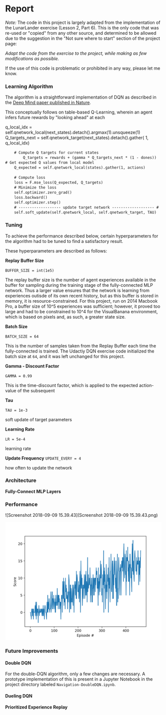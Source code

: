 # Report

_Note:_ The code in this project is largely adapted from the implementation of the LunarLander exercise (Lesson 2, Part 6).  This is the only code that was re-used or "copied" from any other source, and determined to be allowed due to the suggestion in the "Not sure where to start" section of the project page:

_Adapt the code from the exercise to the project, while making as few modifications as possible._

If the use of this code is problematic or prohibited in any way, please let me know.

### Learning Algorithm

The algorithm is a straightforward implementation of DQN as described in the [Deep Mind paper published in Nature](https://storage.googleapis.com/deepmind-media/dqn/DQNNaturePaper.pdf).

This conceptually follows on table-based Q-Learning, wherein an agent infers future rewards by "looking ahead" at each 

q_local_idx = self.qnetwork_local(next_states).detach().argmax(1).unsqueeze(1)
        Q_targets_next = self.qnetwork_target(next_states).detach().gather( 1, q_local_idx)

        # Compute Q targets for current states 
            Q_targets = rewards + (gamma * Q_targets_next * (1 - dones))
    # Get expected Q values from local model
        Q_expected = self.qnetwork_local(states).gather(1, actions)
    
        # Compute loss
        loss = F.mse_loss(Q_expected, Q_targets)
        # Minimize the loss
        self.optimizer.zero_grad()
        loss.backward()
        self.optimizer.step()
        # ------------------- update target network ------------------- #
        self.soft_update(self.qnetwork_local, self.qnetwork_target, TAU) 


### Tuning

To achieve the performance described below, certain hyperparameters for the algorithm had to be tuned to find a satisfactory result.

These hyperparameters are described as follows:

**Replay Buffer Size**

`BUFFER_SIZE = int(1e5)` 

The replay buffer size is the number of agent experiences available in the buffer for sampling during the training stage of the fully-connected MLP network. Thus a larger value ensures that the network is learning from experiences outisde of its own recent history, but as this buffer is stored in memory, it is resource-constrained.  For this project, run on 2014 Macbook Pro, a buffer size of 10^5 experiences was sufficient; however, it proved too large and had to be constrained to 10^4 for the VisualBanana environment, which is based on pixels and, as such, a greater state size.

**Batch Size**

`BATCH_SIZE = 64`

This is the number of samples taken from the Replay Buffer each time the fully-connected is trained. The Udactiy DQN exercise code initialized the batch size at `64`, and it was left unchanged for this project.

**Gamma - Discount Factor**

`GAMMA = 0.99`

This is the time-discount factor, which is applied to the expected action-value of the subsequent 

**Tau**

`TAU = 1e-3`

 soft update of target parameters

**Learning Rate**

`LR = 5e-4`

learning rate

**Update Frequency** 
`UPDATE_EVERY = 4`

how often to update the network

### Architecture

**Fully-Connect MLP Layers**



### Performance

![Screenshot 2018-09-09 15.39.43](Screenshot 2018-09-09 15.39.43.png)

![reward plot](reward_plot.png)

### Future Improvements

#### Double DQN

For the double-DQN algorithm, only a few changes are necessary. A prototype implementation of this is present in a Jupyter Notebook in the project directory labeled `Navigation-DoubleDQN.ipynb`.

#### Dueling DQN



#### Prioritized Experience Replay

